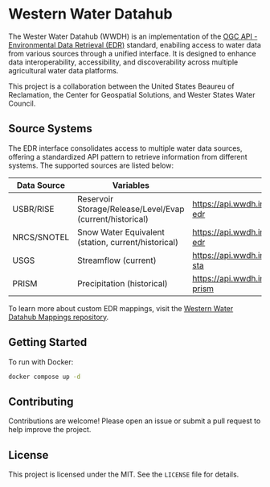 # Western Water Datahub

The Wester Water Datahub (WWDH) is an implementation of the [OGC API - Environmental Data Retrieval (EDR)](https://ogcapi.ogc.org/edr/) standard, enabiling access to water data from various sources through a unified interface. It is designed to enhance data interoperability, accessibility, and discoverability across multiple agricultural water data platforms.

This project is a collaboration between the United States Beaureu of Reclamation, the Center for Geospatial Solutions, and Wester States Water Council.

## Source Systems

The EDR interface consolidates access to multiple water data sources, offering a standardized API pattern to retrieve information from different systems. The supported sources are listed below:

| Data Source | Variables | EDR URL
|-------------|-----------------------------------------------------------|-------------------------------------------------------------|
| USBR/RISE   | Reservoir Storage/Release/Level/Evap (current/historical) | https://api.wwdh.internetofwater.app/collections/rise-edr   |
| NRCS/SNOTEL | Snow Water Equivalent (station, current/historical)       | https://api.wwdh.internetofwater.app/collections/snotel-edr |
| USGS        | Streamflow (current)                                      | https://api.wwdh.internetofwater.app/collections/usgs-sta   |
| PRISM       | Precipitation (historical)                                | https://api.wwdh.internetofwater.app/collections/usgs-prism |

To learn more about custom EDR mappings, visit the [Western Water Datahub Mappings repository](https://github.com/cgs-earth/Western-Water-Datahub-Mappings).

## Getting Started

To run with Docker:

```bash
docker compose up -d
```

## Contributing

Contributions are welcome! Please open an issue or submit a pull request to help improve the project.

## License

This project is licensed under the MIT. See the `LICENSE` file for details.
